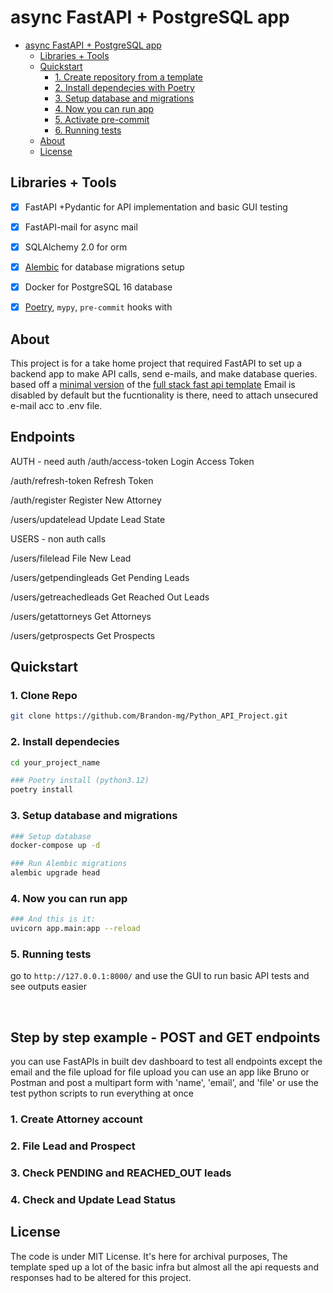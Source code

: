 

# async FastAPI + PostgreSQL app

- [async FastAPI + PostgreSQL app](#async-fastapi--postgresql-app)
  - [Libraries + Tools](#libraries--tools)
  - [Quickstart](#quickstart)
    - [1. Create repository from a template](#1-create-repository-from-a-template)
    - [2. Install dependecies with Poetry](#2-install-dependecies-with-poetry)
    - [3. Setup database and migrations](#3-setup-database-and-migrations)
    - [4. Now you can run app](#4-now-you-can-run-app)
    - [5. Activate pre-commit](#5-activate-pre-commit)
    - [6. Running tests](#6-running-tests)
  - [About](#about)
  - [License](#license)


## Libraries + Tools

- [x] FastAPI +Pydantic for API implementation and basic GUI testing
- [x] FastAPI-mail for async mail
- [x] SQLAlchemy 2.0 for orm
- [x] [Alembic](https://alembic.sqlalchemy.org/en/latest/) for database migrations setup
- [x] Docker for PostgreSQL 16 database
- [x] [Poetry](https://python-poetry.org/docs/), `mypy`, `pre-commit` hooks with 


## About

This project is for a take home project that required FastAPI to set up a backend app to make API calls, send e-mails, and make database queries.
based off a [minimal version](https://github.com/rafsaf/minimal-fastapi-postgres-template)  of the [full stack fast api template](https://github.com/tiangolo/full-stack-fastapi-template)
Email is disabled by default but the fucntionality is there, need to attach unsecured e-mail acc to .env file.

## Endpoints
AUTH - need auth
/auth/access-token
Login Access Token

/auth/refresh-token
Refresh Token

/auth/register
Register New Attorney

/users/updatelead
Update Lead State

USERS - non auth calls

/users/filelead
File New Lead

/users/getpendingleads
Get Pending Leads

/users/getreachedleads
Get Reached Out Leads

/users/getattorneys
Get Attorneys

/users/getprospects
Get Prospects

## Quickstart

### 1. Clone Repo

```bash
git clone https://github.com/Brandon-mg/Python_API_Project.git
```

### 2. Install dependecies 

```bash
cd your_project_name

### Poetry install (python3.12)
poetry install
```

### 3. Setup database and migrations

```bash
### Setup database
docker-compose up -d

### Run Alembic migrations
alembic upgrade head
```

### 4. Now you can run app

```bash
### And this is it:
uvicorn app.main:app --reload

```

### 5. Running tests

go to `http://127.0.0.1:8000/` and use the GUI to run basic API tests and see outputs easier

<br>

## Step by step example - POST and GET endpoints

you can use FastAPIs in built dev dashboard to test all endpoints except the email and the file upload
for file upload you can use an app like Bruno or Postman and post a multipart form with 'name', 'email', and 'file'
or use the test python scripts to run everything at once

### 1. Create Attorney account


### 2. File Lead and Prospect


### 3. Check PENDING and REACHED_OUT leads


### 4. Check and Update Lead Status


## License

The code is under MIT License. It's here for archival purposes, The template sped up a lot of the basic infra but almost all the api requests and responses had to be altered for this project.